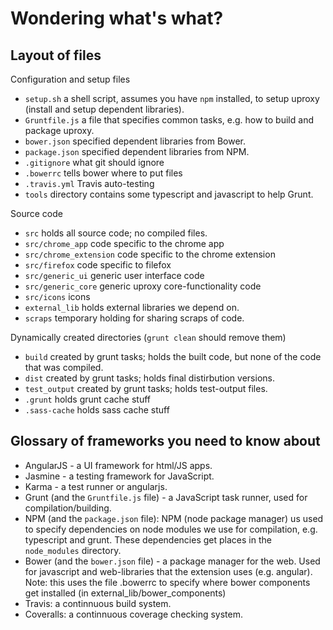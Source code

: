 # Wondering what's what?

## Layout of files

Configuration and setup files
 * `setup.sh` a shell script, assumes you have `npm` installed, to setup uproxy (install and setup dependent libraries).
 * `Gruntfile.js` a file that specifies common tasks, e.g. how to build and package uproxy.
 * `bower.json` specified dependent libraries from Bower.
 * `package.json` specified dependent libraries from NPM.
 * `.gitignore` what git should ignore
 * `.bowerrc` tells bower where to put files
 * `.travis.yml` Travis auto-testing
* `tools` directory contains some typescript and javascript to help Grunt.

Source code
 * `src` holds all source code; no compiled files.
 * `src/chrome_app` code specific to the chrome app
 * `src/chrome_extension` code specific to the chrome extension
 * `src/firefox` code specific to filefox
 * `src/generic_ui` generic user interface code
 * `src/generic_core` generic uproxy core-functionality code
 * `src/icons` icons
 * `external_lib` holds external libraries we depend on.
 * `scraps` temporary holding for sharing scraps of code.

Dynamically created directories (`grunt clean` should remove them)
 * `build` created by grunt tasks; holds the built code, but none of the code that was compiled.
 * `dist` created by grunt tasks; holds final distirbution versions.
 * `test_output` created by grunt tasks; holds test-output files.
 * `.grunt` holds grunt cache stuff
 * `.sass-cache` holds sass cache stuff

## Glossary of frameworks you need to know about

 * AngularJS - a UI framework for html/JS apps.
 * Jasmine - a testing framework for JavaScript.
 * Karma - a test runner or angularjs.
 * Grunt (and the `Gruntfile.js` file) - a JavaScript task runner, used for compilation/building.
 * NPM (and the `package.json` file): NPM (node package manager) us used to specify dependencies on node modules we use for compilation, e.g. typescript and grunt. These dependencies get places in the `node_modules` directory.
 * Bower (and the `bower.json` file) - a package manager for the web. Used for javascript and web-libraries that the extension uses (e.g. angular). Note: this uses the file .bowerrc to specify where bower components get installed (in external_lib/bower_components)
 * Travis: a continnuous build system.
 * Coveralls: a continnuous coverage checking system.

